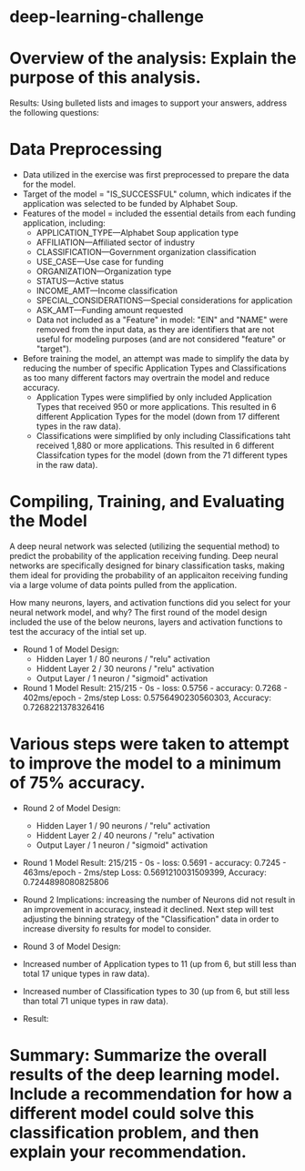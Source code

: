 # deep-learning-challenge

# Overview of the analysis: Explain the purpose of this analysis.

Results: Using bulleted lists and images to support your answers, address the following questions:

# Data Preprocessing

- Data utilized in the exercise was first preprocessed to prepare the data for the model. 
- Target of the model = "IS_SUCCESSFUL" column, which indicates if the application was selected to be funded by Alphabet Soup. 
- Features of the model = included the essential details from each funding application, including: 
  - APPLICATION_TYPE—Alphabet Soup application type
  - AFFILIATION—Affiliated sector of industry
  - CLASSIFICATION—Government organization classification
  - USE_CASE—Use case for funding
  - ORGANIZATION—Organization type
  - STATUS—Active status
  - INCOME_AMT—Income classification
  - SPECIAL_CONSIDERATIONS—Special considerations for application
  - ASK_AMT—Funding amount requested
  - Data not included as a "Feature" in model:  "EIN" and "NAME" were removed from the input data, as they are identifiers that are not useful for modeling purposes (and are not considered "feature" or "target").
- Before training the model, an attempt was made to simplify the data by reducing the number of specific Application Types and Classifications as too many different factors may overtrain the model and reduce accuracy.
  - Application Types were simplified by only included Application Types that received 950 or more applications. This resulted in 6 different Application Types for the model (down from 17 different types in the raw data). 
  - Classifications were simplified by only including Classifications taht received 1,880 or more applications. This resulted in 6 different Classifcation types for the model (down from the 71 different types in the raw data).

# Compiling, Training, and Evaluating the Model

A deep neural network was selected (utilizing the sequential method) to predict the probability of the application receiving funding. Deep neural networks are specifically designed for binary classification tasks, making them ideal for providing the probability of an applicaiton receiving funding via a large volume of data points pulled from the application.

How many neurons, layers, and activation functions did you select for your neural network model, and why?
The first round of the model design included the use of the below neurons, layers and activation functions to test the accuracy of the intial set up. 
- Round 1 of Model Design:
  - Hidden Layer 1 / 80 neurons / "relu" activation
  - Hiddent Layer 2 / 30 neurons / "relu" activation
  - Output Layer / 1 neuron / "sigmoid" activation
- Round 1 Model Result:  215/215 - 0s - loss: 0.5756 - accuracy: 0.7268 - 402ms/epoch - 2ms/step
Loss: 0.5756490230560303, Accuracy: 0.7268221378326416

# Various steps were taken to attempt to improve the model to a minimum of 75% accuracy. 

- Round 2 of Model Design:
    - Hidden Layer 1 / 90 neurons / "relu" activation
  - Hiddent Layer 2 / 40 neurons / "relu" activation
  - Output Layer / 1 neuron / "sigmoid" activation
- Round 1 Model Result:  215/215 - 0s - loss: 0.5691 - accuracy: 0.7245 - 463ms/epoch - 2ms/step
Loss: 0.5691210031509399, Accuracy: 0.7244898080825806
- Round 2 Implications: increasing the number of Neurons did not result in an improvement in accuracy, instead it declined. Next step will test adjusting the binning strategy of the "Classification" data in order to increase diversity fo results for model to consider.

- Round 3 of Model Design:
- Increased number of Application types to 11 (up from 6, but still less than total 17 unique types in raw data).
- Increased number of Classification types to 30 (up from 6, but still less than total 71 unique types in raw data).
- Result:


# Summary: Summarize the overall results of the deep learning model. Include a recommendation for how a different model could solve this classification problem, and then explain your recommendation.
